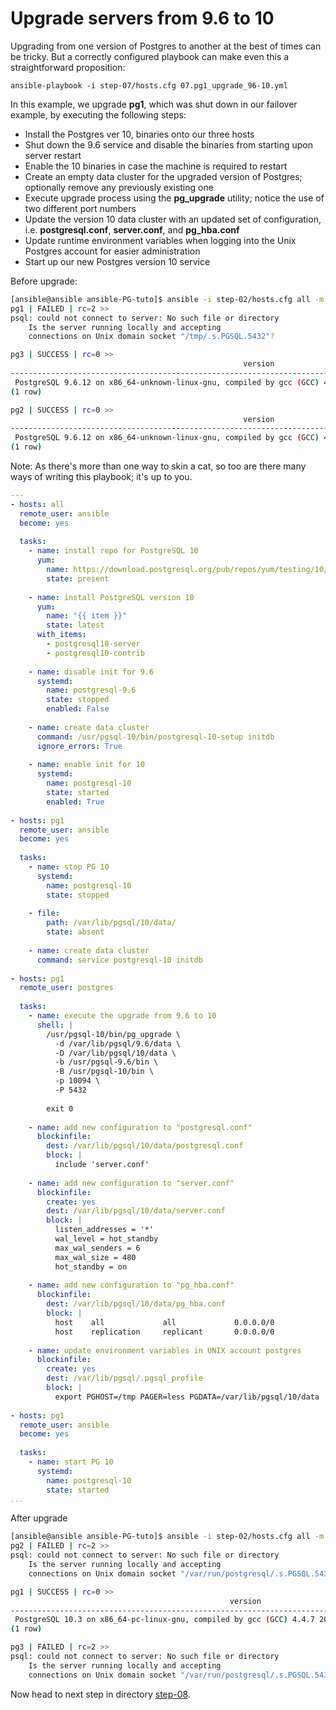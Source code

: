 Upgrade servers from 9.6 to 10
================

Upgrading from one version of Postgres to another at the best of times can be tricky. But a correctly configured playbook can make even this a straightforward proposition:

	ansible-playbook -i step-07/hosts.cfg 07.pg1_upgrade_96-10.yml

In this example, we upgrade **pg1**, which was shut down in our failover example, by executing the following steps:

* Install the Postgres ver 10, binaries onto our three hosts
* Shut down the 9.6 service and disable the binaries from starting upon server restart
* Enable the 10 binaries in case the machine is required to restart
* Create an empty data cluster for the upgraded version of Postgres; optionally remove any previously existing one
* Execute upgrade process using the **pg\_upgrade** utility; notice the use of two different port numbers
* Update the version 10 data cluster with an updated set of configuration, i.e. **postgresql.conf**, **server.conf**, and **pg\_hba.conf**
* Update runtime environment variables when logging into the Unix Postgres account for easier administration
* Start up our new Postgres version 10 service

Before upgrade:
```bash
[ansible@ansible ansible-PG-tuto]$ ansible -i step-02/hosts.cfg all -m shell -a "psql -c 'select version();'"  -u postgres
pg1 | FAILED | rc=2 >>
psql: could not connect to server: No such file or directory
	Is the server running locally and accepting
	connections on Unix domain socket "/tmp/.s.PGSQL.5432"?

pg3 | SUCCESS | rc=0 >>
                                                    version                                                     
----------------------------------------------------------------------------------------------------------------
 PostgreSQL 9.6.12 on x86_64-unknown-linux-gnu, compiled by gcc (GCC) 4.4.7 20120313 (Red Hat 4.4.7-18), 64-bit
(1 row)

pg2 | SUCCESS | rc=0 >>
                                                    version                                                     
----------------------------------------------------------------------------------------------------------------
 PostgreSQL 9.6.12 on x86_64-unknown-linux-gnu, compiled by gcc (GCC) 4.4.7 20120313 (Red Hat 4.4.7-18), 64-bit
(1 row)

```

Note: As there's more than one way to skin a cat, so too are there many ways of writing this playbook; it's up to you.

```yaml
---
- hosts: all
  remote_user: ansible
  become: yes
 
  tasks:
    - name: install repo for PostgreSQL 10
      yum:
        name: https://download.postgresql.org/pub/repos/yum/testing/10/redhat/rhel-7-x86_64/pgdg-centos10-10-1.noarch.rpm
        state: present
 
    - name: install PostgreSQL version 10
      yum:
        name: "{{ item }}"
        state: latest
      with_items:
        - postgresql10-server
        - postgresql10-contrib
 
    - name: disable init for 9.6
      systemd:
        name: postgresql-9.6
        state: stopped
        enabled: False
 
    - name: create data cluster
      command: /usr/pgsql-10/bin/postgresql-10-setup initdb
      ignore_errors: True
      
    - name: enable init for 10
      systemd: 
        name: postgresql-10
        state: started
        enabled: True
 
- hosts: pg1
  remote_user: ansible
  become: yes
 
  tasks:
    - name: stop PG 10
      systemd: 
        name: postgresql-10
        state: stopped
 
    - file:
        path: /var/lib/pgsql/10/data/
        state: absent
 
    - name: create data cluster
      command: service postgresql-10 initdb
 
- hosts: pg1
  remote_user: postgres
 
  tasks:
    - name: execute the upgrade from 9.6 to 10
      shell: |
        /usr/pgsql-10/bin/pg_upgrade \
          -d /var/lib/pgsql/9.6/data \
          -D /var/lib/pgsql/10/data \
          -b /usr/pgsql-9.6/bin \
          -B /usr/pgsql-10/bin \
          -p 10094 \
          -P 5432
 
        exit 0
 
    - name: add new configuration to "postgresql.conf"
      blockinfile:
        dest: /var/lib/pgsql/10/data/postgresql.conf
        block: |
          include 'server.conf'
 
    - name: add new configuration to "server.conf"
      blockinfile:
        create: yes
        dest: /var/lib/pgsql/10/data/server.conf
        block: |
          listen_addresses = '*'
          wal_level = hot_standby
          max_wal_senders = 6
          max_wal_size = 480
          hot_standby = on
 
    - name: add new configuration to "pg_hba.conf"
      blockinfile:
        dest: /var/lib/pgsql/10/data/pg_hba.conf
        block: |
          host    all             all             0.0.0.0/0                md5
          host    replication     replicant       0.0.0.0/0                md5
 
    - name: update environment variables in UNIX account postgres
      blockinfile:
        create: yes
        dest: /var/lib/pgsql/.pgsql_profile
        block: |
          export PGHOST=/tmp PAGER=less PGDATA=/var/lib/pgsql/10/data
 
- hosts: pg1
  remote_user: ansible
  become: yes
 
  tasks:
    - name: start PG 10
      systemd: 
        name: postgresql-10
        state: started
...

```
After upgrade
```bash
[ansible@ansible ansible-PG-tuto]$ ansible -i step-02/hosts.cfg all -m shell -a "psql -c 'select version();'"  -u postgres
pg2 | FAILED | rc=2 >>
psql: could not connect to server: No such file or directory
	Is the server running locally and accepting
	connections on Unix domain socket "/var/run/postgresql/.s.PGSQL.5432"?

pg1 | SUCCESS | rc=0 >>
                                                 version                                                  
----------------------------------------------------------------------------------------------------------
 PostgreSQL 10.3 on x86_64-pc-linux-gnu, compiled by gcc (GCC) 4.4.7 20120313 (Red Hat 4.4.7-18), 64-bit
(1 row)

pg3 | FAILED | rc=2 >>
psql: could not connect to server: No such file or directory
	Is the server running locally and accepting
	connections on Unix domain socket "/var/run/postgresql/.s.PGSQL.5432"?
```



Now head to next step in directory [step-08](https://github.com/4orbit/ansible-PG-tuto/tree/master/step-08).
